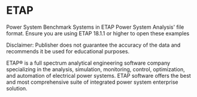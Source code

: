# ETAP
Power System Benchmark Systems in ETAP Power System Analysis' file format.
Ensure you are using ETAP 18.1.1 or higher to open these examples

Disclaimer: Publisher does not guarantee the accuracy of the data and recommends it be used for educational purposes.

ETAP® is a full spectrum analytical engineering software company specializing in the analysis, simulation, monitoring, control, optimization, and automation of electrical power systems. ETAP software offers the best and most comprehensive suite of integrated power system enterprise solution.
